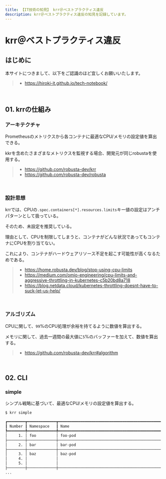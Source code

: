 ```yaml
---
title: 【IT技術の知見】 krr＠ベストプラクティス違反
description: krr＠ベストプラクティス違反の知見を記録しています。
---
```


# krr＠ベストプラクティス違反

## はじめに

本サイトにつきまして、以下をご認識のほど宜しくお願いいたします。

> - https://hiroki-it.github.io/tech-notebook/

<br>

## 01. krrの仕組み

### アーキテクチャ

Prometheusのメトリクスから各コンテナに最適なCPU/メモリの設定値を算出できる。

kkrを含めたさまざまなメトリクスを監視する場合、開発元が同じrobustaを使用する。

> - https://github.com/robusta-dev/krr
> - https://github.com/robusta-dev/robusta

<br>

### 設計思想

krrでは、CPUの`.spec.containers[*].resources.limits`キー値の設定はアンチパターンとして扱っている。

そのため、未設定を推奨している。

理由として、CPUを制限してしまうと、コンテナがどんな状況であってもコンテナにCPUを割り当てない。

これにより、コンテナがハードウェアリソース不足を起こす可能性が高くなるためである。

> - https://home.robusta.dev/blog/stop-using-cpu-limits
> - https://medium.com/omio-engineering/cpu-limits-and-aggressive-throttling-in-kubernetes-c5b20bd8a718
> - https://blog.netdata.cloud/kubernetes-throttling-doesnt-have-to-suck-let-us-help/

<br>

### アルゴリズム

CPUに関して、`99`%のCPU処理が余裕を持てるように数値を算出する。

メモリに関して、過去一週間の最大値に`5`%のバッファーを加えて、数値を算出する。

> - https://github.com/robusta-dev/krr#algorithm

<br>

## 02. CLI

### simple

シンプル戦略に基づいて、最適なCPU/メモリの設定値を算出する。

```bash
$ krr simple

┏━━━━━━━━┳━━━━━━━━━━━━━┳━━━━━━━━━━━━━━━━━━━━━━━━━━━━━━━━━━━━━━━━━━━━━━━━┳━━━━━━┳━━━━━━━━━━┳━━━━━━━━━━━━━┳━━━━━━━━━━━━━━━━━━━━━━━━━┳━━━━━━━━━━┳━━━━━━━━━━━━━━━━━━━━━━━━━┳━━━━━━━━━━━━━━━━━━━━━━┳━━━━━━━━━━━━━┳━━━━━━━━━━━━━━━━━━━━━━━━━━━┳━━━━━━━━━━━━━━━━━━━━━━┓
┃ Number ┃ Namespace   ┃ Name                                           ┃ Pods ┃ Old Pods ┃ Type        ┃ Container               ┃ CPU Diff ┃ CPU Requests            ┃ CPU Limits           ┃ Memory Diff ┃ Memory Requests           ┃ Memory Limits        ┃
┡━━━━━━━━╇━━━━━━━━━━━━━╇━━━━━━━━━━━━━━━━━━━━━━━━━━━━━━━━━━━━━━━━━━━━━━━━╇━━━━━━╇━━━━━━━━━━╇━━━━━━━━━━━━━╇━━━━━━━━━━━━━━━━━━━━━━━━━╇━━━━━━━━━━╇━━━━━━━━━━━━━━━━━━━━━━━━━╇━━━━━━━━━━━━━━━━━━━━━━╇━━━━━━━━━━━━━╇━━━━━━━━━━━━━━━━━━━━━━━━━━━╇━━━━━━━━━━━━━━━━━━━━━━┩
│     1. │ foo         │ foo-pod                                        │ 0    │ 1        │ Job         │ foo                      │          │ 500m -> ? (No data)     │ unset -> ? (No data) │             │ 256Mi -> ? (No data)      │ unset -> ? (No data) │
├────────┼─────────────┼────────────────────────────────────────────────┼──────┼──────────┼─────────────┼─────────────────────────┼──────────┼─────────────────────────┼──────────────────────┼─────────────┼───────────────────────────┼──────────────────────┤
│     2. │ bar         │ bar-pod                                        │ 1    │ 0        │ Deployment  │ bar                     │ +10m     │ (+10m) unset -> 10m     │ unset                │ +100Mi      │ (+100Mi) unset -> 100Mi   │ unset -> 100Mi       │
├────────┼─────────────┼────────────────────────────────────────────────┼──────┼──────────┼─────────────┼─────────────────────────┼──────────┼─────────────────────────┼──────────────────────┼─────────────┼───────────────────────────┼──────────────────────┤
│     3. │ baz         │ baz-pod                                        │ 2    │ 0        │ Deployment  │ baz-1                   │ +20m     │ (+10m) unset -> 10m     │ unset                │ +200Mi      │ (+100Mi) unset -> 100Mi   │ unset -> 100Mi       │
│     4. │             │                                                │      │          │             │ baz-2                    │ +20m     │ (+10m) unset -> 10m     │ unset                │ +200Mi      │ (+100Mi) unset -> 100Mi   │ unset -> 100Mi       │
│     5. │             │                                                │      │          │             │ baz-3                    │ +20m     │ (+10m) unset -> 10m     │ unset                │ +200Mi      │ (+100Mi) unset -> 100Mi   │ unset -> 100Mi       │
├────────┼─────────────┼────────────────────────────────────────────────┼──────┼──────────┼─────────────┼─────────────────────────┼──────────┼─────────────────────────┼──────────────────────┼─────────────┼───────────────────────────┼──────────────────────┤
...
```

<br>
